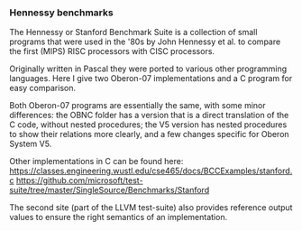 ### Hennessy benchmarks
The Hennessy or Stanford Benchmark Suite is a collection of small programs that were used in the '80s by John Hennessy et al. to compare the first (MIPS) RISC processors with CISC processors.

Originally written in Pascal they were ported to various other programming languages. Here I give two Oberon-07 implementations and a C program for easy comparison. 

Both Oberon-07 programs are essentially the same, with some minor differences: the OBNC folder has a version that is a direct translation of the C code, without nested procedures; the V5 version has nested procedures to show their relations more clearly, and a few changes specific for Oberon System V5.

Other implementations in C can be found here:
https://classes.engineering.wustl.edu/cse465/docs/BCCExamples/stanford.c
https://github.com/microsoft/test-suite/tree/master/SingleSource/Benchmarks/Stanford

The second site (part of the LLVM test-suite) also provides reference output values to ensure the right semantics of an implementation.

